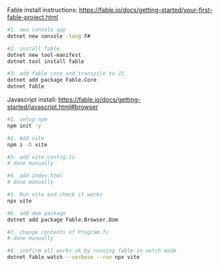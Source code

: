 
Fable install instructions: https://fable.io/docs/getting-started/your-first-fable-project.html

```bash
#1. new console app
dotnet new console -lang F#

#2. install fable
dotnet new tool-manifest
dotnet tool install fable

#3. add fable core and transpile to JS
dotnet add package Fable.Core
dotnet fable
```

Javascript install: https://fable.io/docs/getting-started/javascript.html#browser

```bash
#1. setup npm
npm init -y

#2. Add vite
npm i -D vite

#3. add vite.config.ts
# done manually

#4. add index.html
# done manually

#5. Run vite and check it works
npx vite

#6. add dom package
dotnet add package Fable.Browser.Dom

#7. change contents of Program.fs
# done manually

#8. confirm all works ok by running fable in watch mode
dotnet fable watch --verbose --run npx vite
```